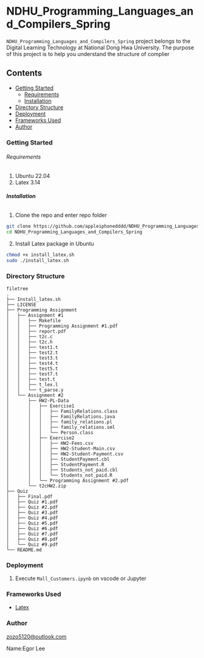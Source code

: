 # NDHU_Programming_Languages_and_Compilers_Spring

`NDHU_Programming_Languages_and_Compilers_Spring` project belongs to the Digital Learning Technology at National Dong Hwa University. The purpose of this project is to help you understand the structure of complier

## Contents

- [Getting Started](#Getting-Started)
  - [Requirements](#Requirements)
  - [Installation](#Installation)
- [Directory Structure](#Directory-Structure)
- [Deployment](#Deployment)
- [Frameworks Used](#Frameworks-Used)
- [Author](#Author)


### Getting Started

###### Requirements
1. Ubuntu 22.04
2. Latex 3.14

###### **Installation**

1. Clone the repo and enter repo folder

```sh
git clone https://github.com/appleiphonedddd/NDHU_Programming_Languages_and_Compilers_Spring.git
cd NDHU_Programming_Languages_and_Compilers_Spring
```

2. Install Latex package in Ubuntu

```sh
chmod +x install_latex.sh
sudo ./install_latex.sh
```

### Directory Structure

```
filetree 
.
├── Install_latex.sh
├── LICENSE
├── Programming Assignment
│   ├── Assignment #1
│   │   ├── Makefile
│   │   ├── Programming Assignment #1.pdf
│   │   ├── report.pdf
│   │   ├── t2c.c
│   │   ├── t2c.h
│   │   ├── test1.t
│   │   ├── test2.t
│   │   ├── test3.t
│   │   ├── test4.t
│   │   ├── test5.t
│   │   ├── test7.t
│   │   ├── test.t
│   │   ├── t_lex.l
│   │   └── t_parse.y
│   └── Assignment #2
│       ├── HW2-PL-Data
│       │   ├── Exercise1
│       │   │   ├── FamilyRelations.class
│       │   │   ├── FamilyRelations.java
│       │   │   ├── family_relations.pl
│       │   │   ├── family_relations.sml
│       │   │   └── Person.class
│       │   ├── Exercise2
│       │   │   ├── HW2-Fees.csv
│       │   │   ├── HW2-Student-Main.csv
│       │   │   ├── HW2-Student-Payment.csv
│       │   │   ├── StudentPayment.cbl
│       │   │   ├── StudentPayment.R
│       │   │   ├── Students_not_paid.cbl
│       │   │   └── Students_not_paid.R
│       │   └── Programming Assignment #2.pdf
│       └── t2cHW2.zip
├── Quiz
│   ├── Final.pdf
│   ├── Quiz #1.pdf
│   ├── Quiz #2.pdf
│   ├── Quiz #3.pdf
│   ├── Quiz #4.pdf
│   ├── Quiz #5.pdf
│   ├── Quiz #6.pdf
│   ├── Quiz #7.pdf
│   ├── Quiz #8.pdf
│   └── Quiz #9.pdf
└── README.md
```

### Deployment

1. Execute `Mall_Customers.ipynb` on vscode or Jupyter


### Frameworks Used

- [Latex](https://www.latex-project.org/)

### Author

zozo5120@outlook.com

Name:Egor Lee

